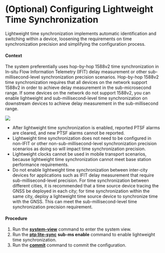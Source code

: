 (Optional) Configuring Lightweight Time Synchronization
=======================================================

Lightweight time synchronization implements automatic identification and switching within a device, loosening the requirements on time synchronization precision and simplifying the configuration process.

#### Context

The system preferentially uses hop-by-hop 1588v2 time synchronization in In-situ Flow Information Telemetry (IFIT) delay measurement or other sub-millisecond-level synchronization precision scenarios. Hop-by-hop 1588v2 time synchronization requires that all devices on the network support 1588v2 in order to achieve delay measurement in the sub-microsecond range. If some devices on the network do not support 1588v2, you can enable lightweight and sub-millisecond-level time synchronization on downstream devices to achieve delay measurement in the sub-millisecond range.

![](../../../../public_sys-resources/note_3.0-en-us.png) 

* After lightweight time synchronization is enabled, reported PTSF alarms are cleared, and new PTSF alarms cannot be reported.
* Lightweight time synchronization does not need to be configured in non-IFIT or other non-sub-millisecond-level synchronization precision scenarios as doing so will impact time synchronization precision.
* Lightweight clocks cannot be used in mobile transport scenarios, because lightweight time synchronization cannot meet base station performance requirements.
* Do not enable lightweight time synchronization between inter-city devices for applications such as IFIT delay measurement that require sub-millisecond-level precision. For time synchronization between different cities, it is recommended that a time source device tracing the GNSS be deployed in each city; for time synchronization within the same city, deploy a lightweight time source device to synchronize time with the GNSS. This can meet the sub-millisecond-level time synchronization precision requirement.


#### Procedure

1. Run the [**system-view**](cmdqueryname=system-view) command to enter the system view.
2. Run the [**ptp lite-sync**](cmdqueryname=ptp+lite-sync) **sub-ms enable** command to enable lightweight time synchronization.
3. Run the [**commit**](cmdqueryname=commit) command to commit the configuration.